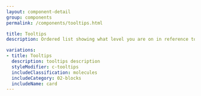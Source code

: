 ```yaml
---
layout: component-detail
group: components
permalink: /components/tooltips.html

title: Tooltips
description: Ordered list showing what level you are on in reference to the site

variations:
- title: Tooltips
  description: tooltips description
  styleModifier: c-tooltips
  includeClassification: molecules
  includeCategory: 02-blocks
  includeName: card
---
```

